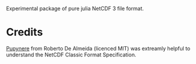 

Experimental package of pure julia NetCDF 3 file format.


# Credits

[Pupynere](https://pypi.org/project/pupynere/) from Roberto De Almeida (licenced MIT) was extreamly helpful to understand the NetCDF Classic Format Specification.

